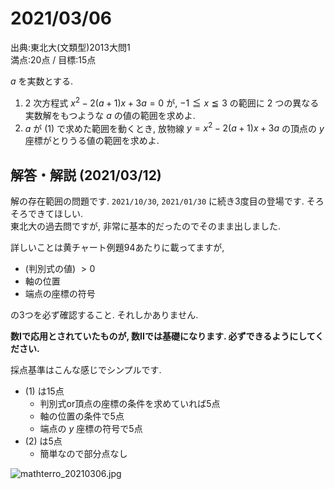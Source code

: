 # 2021/03/06

出典:東北大(文類型)2013大問1  
満点:20点 / 目標:15点

$a$ を実数とする.

1. 2 次方程式 $x^2-2(a+1)x+3a=0$ が, $-1 \leqq x \leqq 3$ の範囲に 2 つの異なる実数解をもつような $a$ の値の範囲を求めよ.
2. $a$ が (1) で求めた範囲を動くとき, 放物線 $y=x^2-2(a+1)x+3a$ の頂点の $y$ 座標がとりうる値の範囲を求めよ.

<div style="page-break-before:always"></div>

## 解答・解説 (2021/03/12)

解の存在範囲の問題です. `2021/10/30`, `2021/01/30` に続き3度目の登場です. そろそろできてほしい.  
東北大の過去問ですが, 非常に基本的だったのでそのまま出しました.

詳しいことは黄チャート例題94あたりに載ってますが,

- (判別式の値) $>0$
- 軸の位置
- 端点の座標の符号

の3つを必ず確認すること. それしかありません.


**数Iで応用とされていたものが, 数IIでは基礎になります. 必ずできるようにしてください.**

採点基準はこんな感じでシンプルです.

- (1) は15点
    - 判別式or頂点の座標の条件を求めていれば5点
    - 軸の位置の条件で5点
    - 端点の $y$ 座標の符号で5点
- (2) は5点
    - 簡単なので部分点なし

![mathterro_20210306.jpg](https://qiita-image-store.s3.ap-northeast-1.amazonaws.com/0/559517/de33aa62-0559-1c04-bb68-149b2ecf8ddc.jpeg)
